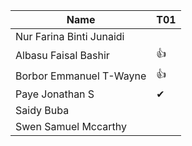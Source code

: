 |Name                              |T01 |
|----------------------------------|----|
|Nur Farina Binti Junaidi          |    | 
|Albasu Faisal Bashir              | 👍 | 
|Borbor Emmanuel T-Wayne           | 👍 | 
|Paye Jonathan S                   | ✔  | 
|Saidy Buba                        |    | 
|Swen Samuel Mccarthy              |    | 
